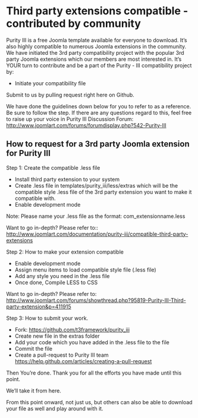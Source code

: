 Third party extensions compatible - contributed by community
==============

Purity III is a free Joomla template available for everyone to download. It’s also highly compatible 
to numerous Joomla extensions in the community. We have initiated the 3rd party compatibility project with the popular 3rd party Joomla extensions which our members are most interested in. It’s YOUR turn to contribute and be a part of the Purity - III compatibility project by:
- Initiate your compatibility file 

Submit to us by pulling request right here on Github.

We have done the guidelines down below for you to refer to as a reference. Be sure to follow the step. If there are any questions regard to this, feel free to raise up your voice in Purity III Discussion Forum: http://www.joomlart.com/forums/forumdisplay.php?542-Purity-III

How to request for a 3rd party Joomla extension for Purity III
---------------------------

Step 1: Create the compatible .less file

- Install third party extension to your system
- Create .less file in templates/purity_iii/less/extras which will be the compatible style .less file of the 3rd party extension you want to make it compatible with.
- Enable development mode

Note: Please name your .less file as the format: com_extensionname.less

Want to go in-depth? Please refer to:: http://www.joomlart.com/documentation/purity-iii/compatible-third-party-extensions

Step 2: How to make your extension compatible

- Enable development mode
- Assign menu items to load compatible style file (.less file)
- Add any style you need in the .less file
- Once done, Compile LESS to CSS

Want to go in-depth? Please refer to: http://www.joomlart.com/forums/showthread.php?95819-Purity-III-Third-party-extension&p=411915

Step 3:  How to submit your work.

- Fork: https://github.com/t3framework/purity_iii
- Create new file in the extras folder
- Add your code which you have added in the .less file to the file
- Commit the file
- Create a pull-request to Purity III team https://help.github.com/articles/creating-a-pull-request

Then You’re done. Thank you for all the efforts you have made until this point. 

We’ll take it from here. 

From this point onward, not just us, but others can also be able to download your file as well and play around with it.

